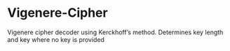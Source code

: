 # Vigenere-Cipher
Vigenere cipher decoder using Kerckhoff’s method. Determines key length and key where no key is provided
